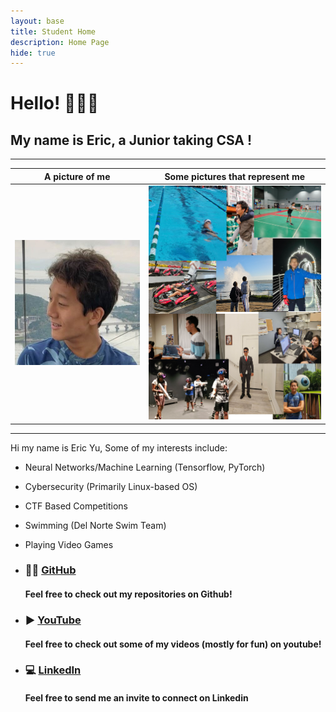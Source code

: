 ```yaml
---
layout: base
title: Student Home 
description: Home Page
hide: true
---
```


# **Hello! 👋👋👋**    
## **My name is Eric, a Junior taking CSA !**  


___

A picture of me            |  Some pictures that represent me
:-------------------------:|:-------------------------:
![picture](images/eric.jpg)  |  ![alt text](images/image.png)



___

Hi my name is Eric Yu, Some of my interests include:

- Neural Networks/Machine Learning (Tensorflow, PyTorch)
- Cybersecurity (Primarily Linux-based OS)
- CTF Based Competitions
- Swimming (Del Norte Swim Team)
- Playing Video Games

- ### 👨‍💻 [GitHub](https://github.com/Be1uga4life)  
  #### Feel free to check out my repositories on Github!

- ### ▶️ [YouTube](https://www.youtube.com/@ericyu1474)  
  #### Feel free to check out some of my videos (mostly for fun) on youtube!

- ### 💻 [LinkedIn](https://www.linkedin.com/in/eric-yu-391b0a21b/)  
  #### Feel free to send me an invite to connect on Linkedin
